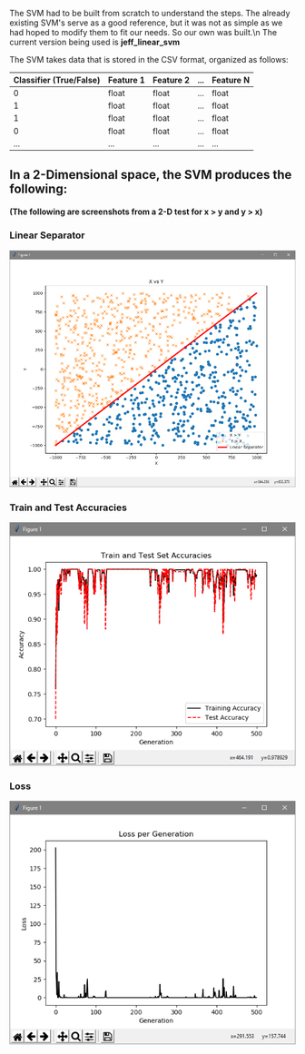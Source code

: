 The SVM had to be built from scratch to understand the steps. The already existing SVM's serve as a good reference, but it was not as simple as we had hoped to modify them to fit our needs. So our own was built.\n
The current version being used is **jeff_linear_svm**

The SVM takes data that is stored in the CSV format, organized as follows:

| Classifier (True/False) | Feature 1 | Feature 2 | ... | Feature N |
| ------------- | ------------- | ------------- | ------------- | ------------- |
| 0  | float  | float  | ...  | float  |
| 1  | float  | float  | ...  | float  |
| 1  | float  | float  | ...  | float  |
| 0  | float  | float  | ...  | float  |
| ...  | ...  | ...  | ...  | ...  |

## In a 2-Dimensional space, the SVM produces the following:
#### (The following are screenshots from a 2-D test for x > y and y > x)

### Linear Separator
![](/classification/data/images/graph1.PNG?raw=true "Linear Separator")

### Train and Test Accuracies
![](/classification/data/images/graph2.PNG?raw=true "Linear Separator")

### Loss
![](/classification/data/images/graph3.PNG?raw=true "Linear Separator")
